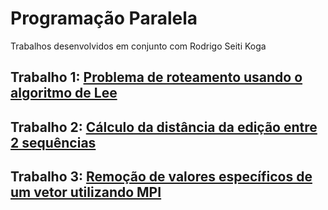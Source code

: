# Programação Paralela

Trabalhos desenvolvidos em conjunto com Rodrigo Seiti Koga

## Trabalho 1: [Problema de roteamento usando o algoritmo de Lee](https://github.com/Sr3284/ProgramacaoParalela/blob/main/T1/Descricao.pdf)

## Trabalho 2: [Cálculo da distância da edição entre 2 sequências](https://github.com/Sr3284/ProgramacaoParalela/blob/main/T2/Descricao.pdf)

## Trabalho 3: [Remoção de valores específicos de um vetor utilizando MPI](https://github.com/Sr3284/ProgramacaoParalela/blob/main/T3/Descricao.pdf)
